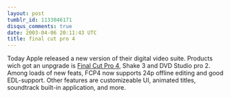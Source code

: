 ```yaml
---
layout: post
tumblr_id: 1133046171
disqus_comments: true
date: 2003-04-06 20:11:43 UTC
title: final cut pro 4
---
```


Today Apple released a new version of their digital video suite. Products wich got an unpgrade is <a href="http://www.apple.com/finalcutpro/" target="_blank">Final Cut Pro 4</a>, Shake 3 and DVD Studio pro 2. Among loads of new feats, FCP4 now supports 24p offline editing and good EDL-support. Other features are customizeable UI, animated titles, soundtrack built-in application, and more.
